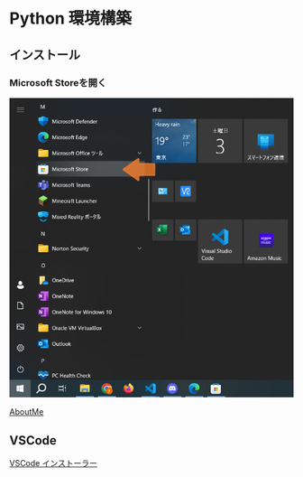 # Python 環境構築

## インストール

### Microsoft Storeを開く

![](images/2023-06-03-08-37-00.png)

[AboutMe](./question.md)

## VSCode

[VSCode インストーラー](https://code.visualstudio.com/sha/download?build=stable&os=win32-x64-user)


